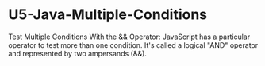 # U5-Java-Multiple-Conditions
 Test Multiple Conditions With the && Operator: JavaScript has a particular operator to test more than one condition. It's called a logical "AND" operator and represented by two ampersands (&&).

